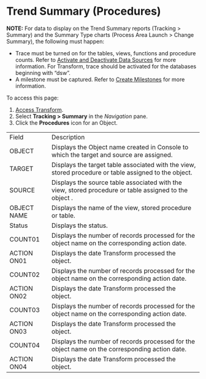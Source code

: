 # Trend Summary (Procedures)

<span style="font-weight: bold;">NOTE:</span> For data to display on the
Trend Summary reports (Tracking \> Summary) and the Summary Type charts
(Process Area Launch \> Change Summary), the following must happen:

  - Trace must be turned on for the tables, views, functions and
    procedure counts. Refer to [Activate and Deactivate Data
    Sources](../../../Platform/Common/Use_Cases/Activate_and_Deactivate_Data_Source.htm)
    for more information. For Transform, trace should be activated for
    the databases beginning with “dsw”.
  - A milestone must be captured. Refer to [Create
    Milestones](../Use_Cases/Create_Milestones.htm) for more
    information.

To access this page:

1.  [Access Transform](../Config/Access_Transform.htm).
2.  Select <span style="font-weight: bold;">Tracking \> Summary</span>
    in the <span style="font-style: italic;">Navigation</span> pane.
3.  Click the <span style="font-weight: bold;">Procedures</span> icon
    for an
Object.

|             |                                                                                                        |
| ----------- | ------------------------------------------------------------------------------------------------------ |
| Field       | Description                                                                                            |
| OBJECT      | Displays the Object name created in Console to which the target and source are assigned.               |
| TARGET      | Displays the target table associated with the view, stored procedure or table assigned to the object.  |
| SOURCE      | Displays the source table associated with the view, stored procedure or table assigned to the object . |
| OBJECT NAME | Displays the name of the view, stored procedure or table.                                              |
| Status      | Displays the <span id="Status" class="popUpLink">status</span>.                                        |
| COUNT01     | Displays the number of records processed for the object name on the corresponding action date.         |
| ACTION ON01 | Displays the date Transform processed the object.                                                      |
| COUNT02     | Displays the number of records processed for the object name on the corresponding action date.         |
| ACTION ON02 | Displays the date Transform processed the object.                                                      |
| COUNT03     | Displays the number of records processed for the object name on the corresponding action date.         |
| ACTION ON03 | Displays the date Transform processed the object.                                                      |
| COUNT04     | Displays the number of records processed for the object name on the corresponding action date.         |
| ACTION ON04 | Displays the date Transform processed the object.                                                      |
